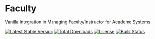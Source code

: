 Faculty
=======

Vanilla Integration in Managing Faculty/Instructor for Academe Systems 

[![Latest Stable Version](https://poser.pugx.org/academiae/faculty/v/stable)](https://packagist.org/packages/academiae/faculty) [![Total Downloads](https://poser.pugx.org/academiae/faculty/downloads)](https://packagist.org/packages/academiae/faculty) [![License](https://poser.pugx.org/academiae/faculty/license)](https://packagist.org/packages/academiae/faculty) [![Build Status](https://travis-ci.org/academiae/faculty.svg)](https://travis-ci.org/academiae/faculty)
